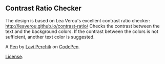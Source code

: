 Contrast Ratio Checker
----------------------
The design is based on Lea Verou's excellent contrast ratio checker: http://leaverou.github.io/contrast-ratio/
Checks the contrast between the text and the background colors.  If the contrast between the colors is not sufficient, another text color is suggested.

A [Pen](http://codepen.io/laviperchik/pen/wzBQpk) by [Lavi Perchik](http://codepen.io/laviperchik) on [CodePen](http://codepen.io/).

[License](http://codepen.io/laviperchik/pen/wzBQpk/license).